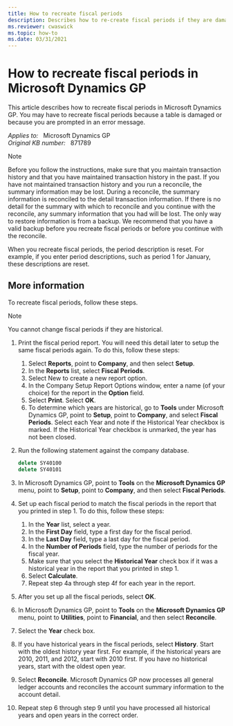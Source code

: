 ```yaml
---
title: How to recreate fiscal periods
description: Describes how to re-create fiscal periods if they are damaged or if they are incorrect in Microsoft Dynamics GP on Microsoft SQL Server.
ms.reviewer: cwaswick
ms.topic: how-to
ms.date: 03/31/2021
---
```

# How to recreate fiscal periods in Microsoft Dynamics GP

This article describes how to recreate fiscal periods in Microsoft Dynamics GP. You may have to recreate fiscal periods because a table is damaged or because you are prompted in an error message.

_Applies to:_ &nbsp; Microsoft Dynamics GP  
_Original KB number:_ &nbsp; 871789

> [!NOTE]
> Before you follow the instructions, make sure that you maintain transaction history and that you have maintained transaction history in the past. If you have not maintained transaction history and you run a reconcile, the summary information may be lost. During a reconcile, the summary information is reconciled to the detail transaction information. If there is no detail for the summary with which to reconcile and you continue with the reconcile, any summary information that you had will be lost. The only way to restore information is from a backup. We recommend that you have a valid backup before you recreate fiscal periods or before you continue with the reconcile.
>
> When you recreate fiscal periods, the period description is reset. For example, if you enter period descriptions, such as period 1 for January, these descriptions are reset.

## More information

To recreate fiscal periods, follow these steps.

> [!NOTE]
> You cannot change fiscal periods if they are historical.

1. Print the fiscal period report. You will need this detail later to setup the same fiscal periods again. To do this, follow these steps:

   1. Select **Reports**, point to **Company**, and then select **Setup**.
   2. In the **Reports** list, select **Fiscal Periods**.
   3. Select New to create a new report option.
   4. In the Company Setup Report Options window, enter a name (of your choice) for the report in the **Option** field.
   5. Select **Print**. Select **OK**.
   6. To determine which years are historical, go to **Tools** under Microsoft Dynamics GP, point to **Setup**, point to **Company**, and select **Fiscal Periods**. Select each Year and note if the Historical Year checkbox is marked. If the Historical Year checkbox is unmarked, the year has not been closed.

2. Run the following statement against the company database.

    ```sql
    delete SY40100
    delete SY40101
    ```

3. In Microsoft Dynamics GP, point to **Tools** on the **Microsoft Dynamics GP** menu, point to **Setup**, point to **Company**, and then select **Fiscal Periods**.
4. Set up each fiscal period to match the fiscal periods in the report that you printed in step 1. To do this, follow these steps:

    1. In the **Year** list, select a year.
    2. In the **First Day** field, type a first day for the fiscal period.
    3. In the **Last Day** field, type a last day for the fiscal period.
    4. In the **Number of Periods** field, type the number of periods for the fiscal year.
    5. Make sure that you select the **Historical Year** check box if it was a historical year in the report that you printed in step 1.
    6. Select **Calculate**.
    7. Repeat step 4a through step 4f for each year in the report.

5. After you set up all the fiscal periods, select **OK**.
6. In Microsoft Dynamics GP, point to **Tools** on the **Microsoft Dynamics GP** menu, point to **Utilities**, point to **Financial**, and then select **Reconcile**.
7. Select the **Year** check box.

8. If you have historical years in the fiscal periods, select **History**. Start with the oldest history year first. For example, if the historical years are 2010, 2011, and 2012, start with 2010 first. If you have no historical years, start with the oldest open year.

9. Select **Reconcile**. Microsoft Dynamics GP now processes all general ledger accounts and reconciles the account summary information to the account detail.
10. Repeat step 6 through step 9 until you have processed all historical years and open years in the correct order.
